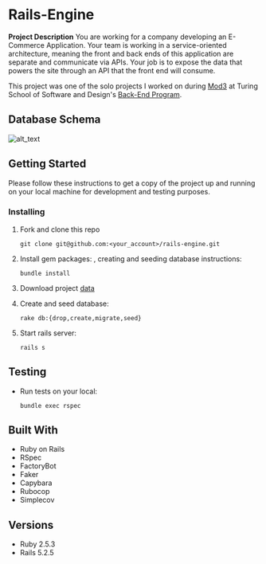 # Rails-Engine

**Project Description** You are working for a company developing an E-Commerce Application. Your team is working in a service-oriented architecture, meaning the front and back ends of this application are separate and communicate via APIs. Your job is to expose the data that powers the site through an API that the front end will consume.

This project was one of the solo projects I worked on during [Mod3](https://backend.turing.io/module3/projects/rails_engine/) at Turing School of Software and Design's [Back-End Program](https://backend.turing.io/).

## Database Schema

![alt_text](https://user-images.githubusercontent.com/71908665/114119616-3e2d0e80-98a8-11eb-88e5-5740a20668f3.png)

## Getting Started

Please follow these instructions to get a copy of the project up and running on
your local machine for development and testing purposes.

### Installing

1. Fork and clone this repo

    `git clone git@github.com:<your_account>/rails-engine.git`

2. Install gem packages: , creating and seeding database instructions:

    `bundle install`

3. Download project [data]( https://raw.githubusercontent.com/turingschool/backend-curriculum-site/gh-pages/module3/projects/rails_engine/rails-engine-development.pgdump)

4. Create and seed database:

    `rake db:{drop,create,migrate,seed}`

5. Start rails server:

    `rails s`

## Testing

* Run tests on your local:

    `bundle exec rspec`

## Built With

* Ruby on Rails
* RSpec
* FactoryBot
* Faker
* Capybara
* Rubocop
* Simplecov

## Versions

* Ruby 2.5.3
* Rails 5.2.5
